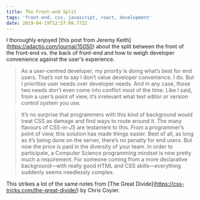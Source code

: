```yaml
---
title: The Front-end Split
tags: 'front-end, css, javascript, react, development'
date: 2019-04-19T12:57:09.772Z
---
```

I thoroughly enjoyed \[this post from Jeremy Keith\](https://adactio.com/journal/15050) about the split between the front of the front-end vs. the back of front-end and how to weigh developer convenience against the user's experience.

> As a user-centred developer, my priority is doing what’s best for end users. That’s not to say I don’t value developer convenience. I do. But I prioritise user needs over developer needs. And in any case, those two needs don’t even come into conflict most of the time. Like I said, from a user’s point of view, it’s irrelevant what text editor or version control system you use.

> It’s no surprise that programmers with this kind of background would treat CSS as damage and find ways to route around it. The many flavours of CSS-in-JS are testament to this. From a programmer’s point of view, this solution has made things easier. Best of all, as long as it’s being done on the server, there’s no penalty for end users. But now the price is paid in the diversity of your team. In order to participate, a Computer Science programming mindset is now pretty much a requirement. For someone coming from a more declarative background—with really good HTML and CSS skills—everything suddenly seems needlessly complex.

This strikes a lot of the same notes from \[The Great Divide\](https://css-tricks.com/the-great-divide/) by Chris Coyier.
